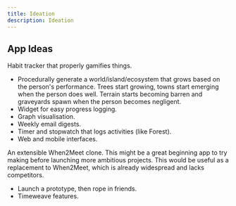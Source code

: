 ```yaml
---
title: Ideation
description: Ideation
---
```


## App Ideas
Habit tracker that properly gamifies things.
- Procedurally generate a world/island/ecosystem that grows based on the person's performance. Trees start growing, towns start emerging when the person does well. Terrain starts becoming barren and graveyards spawn when the person becomes negligent.
- Widget for easy progress logging.
- Graph visualisation.
- Weekly email digests.
- Timer and stopwatch that logs activities (like Forest).
- Web and mobile interfaces.

An extensible When2Meet clone. This might be a great beginning app to try making before launching more ambitious projects. This would be useful as a replacement to When2Meet, which is already widespread and lacks competitors.
- Launch a prototype, then rope in friends.
- Timeweave features.
